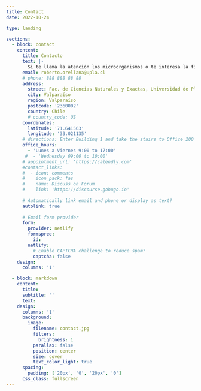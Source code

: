 ```yaml
---
title: Contact
date: 2022-10-24

type: landing

sections:
  - block: contact
    content:
      title: Contacto
      text: |-
        Si te llama la atención los microorganismos o te interesa la fisiología o la ecología microbiana......contáctanos!
      email: roberto.orellana@upla.cl
      # phone: 888 888 88 88
      address:
        street: Fac. de Ciencias Naturales y Exactas, Universidad de Playa Ancha. Subida Leopoldo Carvallo 270, Playa Ancha 
        city: Valparaíso
        region: Valparaíso
        postcode: '2360002'
        country: Chile
        # country_code: US
      coordinates:
        latitude: '71.641563'
        longitude: '33.021135'
      # directions: Enter Building 1 and take the stairs to Office 200 on Floor 2
      office_hours:
        - 'Lunes a Viernes 9:00 to 17:00'
       #  - 'Wednesday 09:00 to 10:00'
      # appointment_url: 'https://calendly.com'
      #contact_links:
      #  - icon: comments
      #    icon_pack: fas
      #    name: Discuss on Forum
      #    link: 'https://discourse.gohugo.io'
    
      # Automatically link email and phone or display as text?
      autolink: true
    
      # Email form provider
      form:
        provider: netlify
        formspree:
          id:
        netlify:
          # Enable CAPTCHA challenge to reduce spam?
          captcha: false
    design:
      columns: '1'

  - block: markdown
    content:
      title:
      subtitle: ''
      text:
    design:
      columns: '1'
      background:
        image: 
          filename: contact.jpg
          filters:
            brightness: 1
          parallax: false
          position: center
          size: cover
          text_color_light: true
      spacing:
        padding: ['20px', '0', '20px', '0']
      css_class: fullscreen
---
```

